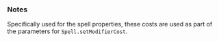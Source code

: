 ### Notes

Specifically used for the spell properties, these costs are used as part of the parameters for `Spell.setModifierCost`.
